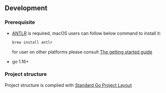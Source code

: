 ## Development

### Prerequisite

- [ANTLR](https://www.antlr.org/) is required, macOS users can follow below command to install it:

	```bash
	brew install antlr
	```

  for user on other platforms please consult [The getting started guide](https://github.com/antlr/antlr4/blob/master/doc/getting-started.md)

- go 1.16+

### Project structure 

Project structure is complied with [Standard Go Project Layout](https://github.com/golang-standards/project-layout)
